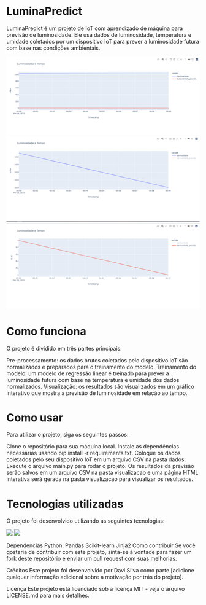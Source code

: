 <h1>LuminaPredict</h1>

<p>LuminaPredict é um projeto de IoT com aprendizado de máquina para previsão de luminosidade. Ele usa dados de luminosidade, temperatura e umidade coletados por um dispositivo IoT para prever a luminosidade futura com base nas condições ambientais.</p>

<img src="11.PNG" alt="Imagem de exemplo">
<img src="2iot.PNG" alt="Imagem de exemplo">
<img src="3iot.PNG" alt="Imagem de exemplo">

<h1>Como funciona</h1>

<p>O projeto é dividido em três partes principais:</p>

<p>Pre-processamento: os dados brutos coletados pelo dispositivo IoT são normalizados e preparados para o treinamento do modelo.
Treinamento do modelo: um modelo de regressão linear é treinado para prever a luminosidade futura com base na temperatura e umidade dos dados normalizados.
Visualização: os resultados são visualizados em um gráfico interativo que mostra a previsão de luminosidade em relação ao tempo.</p>

<h1>Como usar</h1>

<p>Para utilizar o projeto, siga os seguintes passos:</p>

Clone o repositório para sua máquina local.
Instale as dependências necessárias usando pip install -r requirements.txt.
Coloque os dados coletados pelo seu dispositivo IoT em um arquivo CSV na pasta dados.
Execute o arquivo main.py para rodar o projeto.
Os resultados da previsão serão salvos em um arquivo CSV na pasta visualizacao e uma página HTML interativa será gerada na pasta visualizacao para visualizar os resultados.

<h1>Tecnologias utilizadas</h1>
<p>O projeto foi desenvolvido utilizando as seguintes tecnologias:</p>

<img src="https://img.icons8.com/color/48/000000/python.png">
<img src="https://img.icons8.com/color/48/000000/html.png">

Dependencias Python:
Pandas
Scikit-learn
Jinja2
Como contribuir
Se você gostaria de contribuir com este projeto, sinta-se à vontade para fazer um fork deste repositório e enviar um pull request com suas melhorias.

Créditos
Este projeto foi desenvolvido por Davi Silva como parte [adicione qualquer informação adicional sobre a motivação por trás do projeto].

Licença
Este projeto está licenciado sob a licença MIT - veja o arquivo LICENSE.md para mais detalhes.
